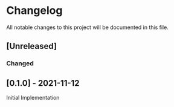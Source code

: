 # Changelog

All notable changes to this project will be documented in this file.

## [Unreleased]

### Changed

## [0.1.0] - 2021-11-12

Initial Implementation

[#13]: https://github.com/stackabletech/druid-operator/pull/13
